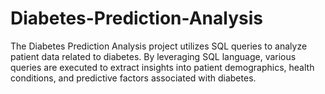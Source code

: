 # Diabetes-Prediction-Analysis
The Diabetes Prediction Analysis project utilizes SQL queries to analyze patient data related to diabetes.
By leveraging SQL language, various queries are executed to extract insights into patient demographics, health conditions, and predictive factors associated with diabetes.

